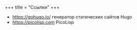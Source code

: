 +++
title = "Ссылки"
+++

* https://gohugo.io/ генератор статических сайтов Hugo
* https://picolisp.com PicoLisp

